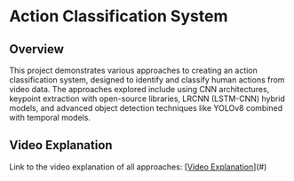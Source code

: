 # Action Classification System

## Overview

This project demonstrates various approaches to creating an action classification system, designed to identify and classify human actions from video data. The approaches explored include using CNN architectures, keypoint extraction with open-source libraries, LRCNN (LSTM-CNN) hybrid models, and advanced object detection techniques like YOLOv8 combined with temporal models.

## Video Explanation
Link to the video explanation of all approaches: [[Video Explanation](https://www.loom.com/share/2c86a53712614cdca83bfdcf2aaf929e?sid=e5f2e969-4720-4ec2-b7ad-4b0be931da8b)](#)

